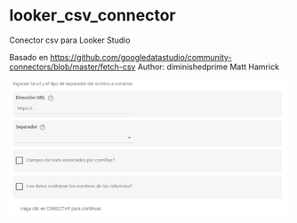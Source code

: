 # looker_csv_connector
Conector csv para Looker Studio

Basado en https://github.com/googledatastudio/community-connectors/blob/master/fetch-csv Author: diminishedprime Matt Hamrick


![alt text](https://github.com/garzamorada/looker_csv_connector/blob/main/connector.png?raw=true)
